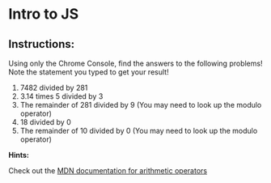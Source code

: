 # Intro to JS

## Instructions:

Using only the Chrome Console, find the answers to the following problems! Note the statement you typed to get your result!

1. 7482 divided by 281
2. 3.14 times 5 divided by 3
3. The remainder of 281 divided by 9 (You may need to look up the modulo operator)
4. 18 divided by 0
5. The remainder of 10 divided by 0 (You may need to look up the modulo operator)

**Hints:**

Check out the [MDN documentation for arithmetic operators](https://developer.mozilla.org/en-US/docs/Web/JavaScript/Reference/Operators/Arithmetic_Operators)
